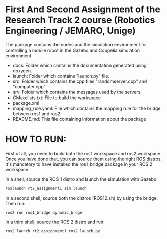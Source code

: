 # First And Second Assignment of the Research Track 2 course (Robotics Engineering / JEMARO, Unige)
The package contains the nodes and the simulation environment for controlling a mobile robot in the Gazebo and Coppelia simulation environment.

- docs: Folder which contains the documentation generated using doxygen.
- launch: Folder which contains "launch.py" file. 
- src: Folder which contains the cpp files "randomserver.cpp" and "computer.cpp".
- srv: Folder which contains the messages used by the servers. 
- CMakelists.txt: File to build the workspace
- package.xml
- mapping_rule.yaml: File which contains the mapping rule for the bridge between ros1 and ros2
- README.md: This file containing information about the package

# HOW TO RUN:

First of all, you need to build both the ros1 workspace and ros2 workspace.
Once you have done that, you can source them using the right ROS distros.
It's mandatory to have installed the ros1_bridge package in your ROS 2 workspace.

In a shell, source the ROS 1 distro and launch the simulation with Gazebo:
```
roslaunch rt2_assignment1 sim.launch
```
In a second shell, source both the distros (ROS12.sh) by using the bridge. Then run:
```
ros2 run ros1_bridge dynamic_brdge
```
In a third shell, source the ROS 2 distro and run:
```
ros2 launch rt2_assignment1_ros2 launch.py
```
